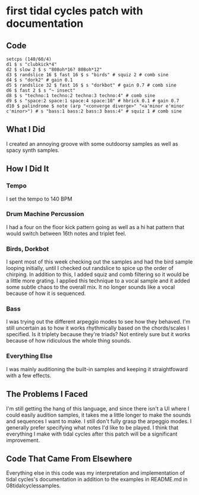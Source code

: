 # first tidal cycles patch with documentation
## Code
````
setcps (140/60/4)
d1 $ s "clubkick*4"
d2 $ slow 2 $ s "808oh*16? 808oh*12"
d3 $ randslice 16 $ fast 16 $ s "birds" # squiz 2 # comb sine
d4 $ s "dork2" # gain 0.1
d5 $ randslice 32 $ fast 16 $ s "dorkbot" # gain 0.7 # comb sine
d6 $ fast 2 $ s "~ insect"
d8 $ s "techno:1 techno:2 techno:3 techno:4" # comb sine
d9 $ s "space:2 space:1 space:4 space:10" # hbrick 0.1 # gain 0.7
d10 $ palindrome $ note (arp "<converge diverge>" "<a'minor e'minor c'minor>") # s "bass:1 bass:2 bass:3 bass:4" # squiz 1 # comb sine
````
## What I Did
I created an annoying groove with some outdoorsy samples as well as spacy synth samples.

## How I Did It
### Tempo
I set the tempo to 140 BPM

### Drum Machine Percussion
I had a four on the floor kick pattern going as well as a hi hat pattern that would switch between 16th notes and triplet feel.

### Birds, Dorkbot
I spent most of this week checking out the samples and had the bird sample looping initially, until I checked out randslice to spice up the order of chirping. In addition to this, I added squiz and comb filtering so it would be a little more grating. I applied this technique to a vocal sample and it added some subtle chaos to the overall mix. It no longer sounds like a vocal because of how it is sequenced.

### Bass
I was trying out the different arpeggio modes to see how they behaved. I'm still uncertain as to how it works rhythmically based on the chords/scales I specified. Is it triplety because they're triads? Not entirely sure but it works because of how ridiculous the whole thing sounds.

### Everything Else
I was mainly auditioning the built-in samples and keeping it straightfoward with a few effects.

## The Problems I Faced
I'm still getting the hang of this language, and since there isn't a UI where I could easily audition samples, it takes me a little longer to make the sounds and sequences I want to make. I still don't fully grasp the arpeggio modes. I generally prefer specifying what notes I'd like to be played. I think that everything I make with tidal cycles after this patch will be a significant improvement.

## Code That Came From Elsewhere
Everything else in this code was my interpretation and implementation of tidal cycles's documentation in addition to the examples in README.md in 08tidalcyclessamples.
